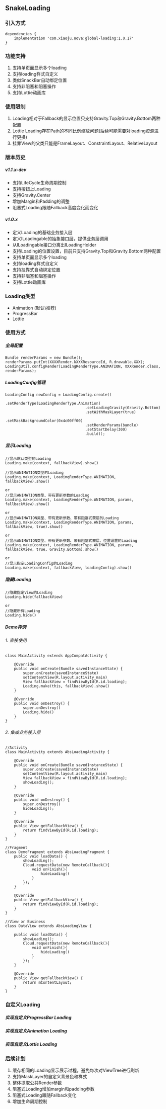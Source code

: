 ## SnakeLoading

### 引入方式
```
dependencies {
    implementation 'com.xiaoju.nova:global-loading:1.0.17'
}
```

### 功能支持
1. 支持单页面显示多个loading
2. 支持loading样式自定义
3. 类似SnackBar自动绑定位置
4. 支持非阻塞和阻塞操作
5. 支持Lottie动画库

### 使用限制
1. Loading相对于Fallback的显示位置只支持Gravity.Top和Gravity.Bottom两种配置
2. Lottie Loading存在Path的不同比例缩放问题(后续可能需要对loading资源进行更换)
3. 挂靠View的父类只能是FrameLayout、ConstraintLayout、RelativeLayout

### 版本历史
##### v1.1.x-dev
- 支持LifeCycle生命周期控制
- 支持按钮上Loading
- 支持Gravity.Center
- 增加Margin和Padding的调整
- 阻塞式Loading跟随Fallback高度变化而变化

##### v1.0.x
- 定义Loading的基础业务接入层
- 定义ILoadingable的抽象接口层，提供业务层调用
- 从ILoadingable接口分离出ILoadingHolder
- 支持Loading的位置设置，目前只支持Gravity.Top和Gravity.Bottom两种配置
- 支持单页面显示多个loading
- 支持loading样式自定义
- 支持挂靠式自动绑定位置
- 支持非阻塞和阻塞操作
- 支持Lottie动画库

### Loading类型

- Animation (默认\推荐)
- ProgressBar
- Lottie

### 使用方式

##### 全局配置
```
Bundle renderParams = new Bundle();
renderParams.putInt(XXXXRender.kXXXResourceId, R.drawable.XXX);
LoadingUtil.configRender(LoadingRenderType.ANIMATION, XXXRender.class, renderParams);
```
##### LoadingConfig管理
```
LoadingConfig newConfig = LoadingConfig.create()
                                    .setRenderType(LoadingRenderType.Animation)
                                    .setLoadingGravity(Gravity.Bottom)
                                    .setWithMaskLayer(true)
                                    .setMaskBackgroundColor(0x4c00ff00)
                                    .setRenderParams(bundle)
                                    .setStartDelay(300)
                                    .build();
```
##### 显示Loading
```
//显示默认类型的Loading
Loading.make(context, fallbackView).show()

//显示ANIMATION类型的Loading
Loading.make(context, LoadingRenderType.ANIMATION, fallbackView).show()

or
//显示ANIMATION类型、带有更新参数的Loading
Loading.make(context, LoadingRenderType.ANIMATION, params, fallbackView).show()

or
//显示ANIMATION类型、带有更新参数、带有阻塞式蒙层的Loading
Loading.make(context, LoadingRenderType.ANIMATION, params, fallbackView, true).show()

or
//显示ANIMATION类型、带有更新参数、带有阻塞式蒙层、位置设置的Loading
Loading.make(context, LoadingRenderType.ANIMATION, params, fallbackView, true, Gravity.Bottom).show()

or
//显示指定LoadingConfig的Loading
Loading.make(context, fallbackView, loadingConfig).show()
```

##### 隐藏Loading
```
//隐藏指定View的Loading
Loading.hide(fallbackView)

or
//隐藏所有Loading
Loading.hide()
```
##### Demo样例

###### 1. 直接使用
```
class MainActivity extends AppCompatActivity {

    @Override
    public void onCreate(Bundle savedInstanceState) {
        super.onCreate(savedInstanceState)
        setContentView(R.layout.activity_main)
        View fallbackView = findViewById(R.id.loading);
        Loading.make(this, fallbackView).show()
    }

    @Override
    public void onDestroy() {
        super.onDestroy()
        Loading.hide()
    }
}
```
###### 2. 集成业务接入层
```
//Activity
class MainActivity extends AbsLoadingActivity {

    @Override
    public void onCreate(Bundle savedInstanceState) {
        super.onCreate(savedInstanceState)
        setContentView(R.layout.activity_main)
        View fallbackView = findViewById(R.id.loading);
        showLoading();
    }

    @Override
    public void onDestroy() {
        super.onDestroy()
        hideLoading();
    }

    @Override
    public View getFallbackView() {
        return findViewById(R.id.loading);
    }
}

//Fragment
class DemoFragment extends AbsLoadingFragment {
    public void loadData() {
        showLoading();
        Cloud.requestData(new RemoteCallback(){
            void onFinish(){
                hideLoading()
            }
        });
    }

    @Override
    public View getFallbackView() {
        return findViewById(R.id.loading);
    }
}

//View or Business
class DataView extends AbsLoadingView {

    public void loadData() {
        showLoading();
        Cloud.requestData(new RemoteCallback(){
            void onFinish(){
                hideLoading()
            }
        });
    }

    @Override
    public View getFallbackView() {
        return mContentLayout;
    }
}
```
### 自定义Loading

##### 实现自定义ProgressBar Loading

##### 实现自定义Animation Loading

##### 实现自定义Lottie Loading


### 后续计划

1. 缓存相同的Loading显示展示过程，避免每次对ViewTree进行刷新
2. 支持MaskLayer的自定义背景色和样式
3. 整体提取公共Render参数
4. 阻塞式Loading增加margin和padding参数
5. 阻塞式Loading跟随Fallback变化
6. 增加生命周期控制